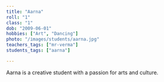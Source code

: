 ```yaml
---
title: "Aarna"
roll: "1"
class: "1"
dob: "2009-06-01"
hobbies: ["Art", "Dancing"]
photo: "/images/students/aarna.jpg"
teachers_tags: ["mr-verma"]
students_tags: ["aarna"]

---
```


Aarna is a creative student with a passion for arts and culture.